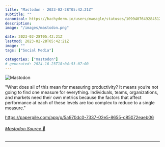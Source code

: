 ```yaml
---
title: "Mastodon - 2023-02-28T05:42:21Z"
subtitle: ""
canonical: https://hachyderm.io/users/mweagle/statuses/109940764928451229
description:
image: "/images/mastodon.png"

date: 2023-02-28T05:42:21Z
lastmod: 2023-02-28T05:42:21Z
image: ""
tags: ["Social Media"]

categories: ["mastodon"]
# generated: 2024-10-23T18:04:53-07:00
---
```

![Mastodon](/images/mastodon.png)

<p>&quot;What does all of this mean for measuring productivity? It means you’re not going to find one measure for everything. Individuals, teams, organizations, and markets need their own metrics because the factors that affect performance at each of these levels are too complex to reduce to a single measure.&quot; </p><p><a href="https://paperpile.com/app/p/5a970dc0-7337-02e5-8655-c85072eaeb06" target="_blank" rel="nofollow noopener noreferrer" translate="no"><span class="invisible">https://</span><span class="ellipsis">paperpile.com/app/p/5a970dc0-7</span><span class="invisible">337-02e5-8655-c85072eaeb06</span></a></p>


###### [Mastodon Source 🐘](https://hachyderm.io/@mweagle/109940764928451229)

___

